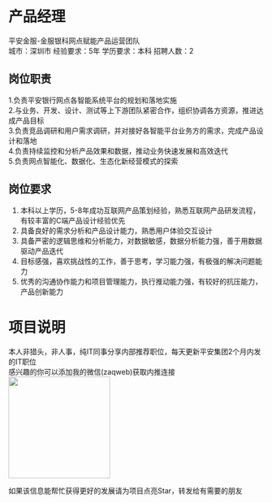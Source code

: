 # 产品经理
平安金服-金服银科网点赋能产品运营团队  
城市：深圳市 经验要求：5年 学历要求：本科  招聘人数：2

## 岗位职责
1.负责平安银行网点各智能系统平台的规划和落地实施   
2.与业务、开发、设计、测试等上下游团队紧密合作，组织协调各方资源，推进达成产品目标   
3.负责竞品调研和用户需求调研，并对接好各智能平台业务方的需求，完成产品设计和落地   
4.负责持续监控和分析产品效果和数据，推动业务快速发展和高效迭代   
5.负责网点智能化、数据化、生态化新经营模式的探索

## 岗位要求
1. 本科以上学历，5-8年成功互联网产品策划经验，熟悉互联网产品研发流程，有较丰富的C端产品设计经验优先   
2. 具备良好的需求分析和产品设计能力，熟悉用户体验交互设计   
3. 具备严密的逻辑思维和分析能力，对数据敏感，数据分析能力强，善于用数据驱动产品迭代   
4. 目标感强，喜欢挑战性的工作，善于思考，学习能力强，有极强的解决问题能力   
5. 优秀的沟通协作能力和项目管理能力，执行推动能力强，有较好的抗压能力，产品创新能力

# 项目说明

本人非猎头，非人事，纯IT同事分享内部推荐职位，每天更新平安集团2个月内发的IT职位  
感兴趣的你可以添加我的微信(zaqweb)获取内推连接  
<img src="https://github.com/zaqweb/PA-IT-JOBS/blob/master/WechatICode.jpeg"  height="200" width="200">

如果该信息能帮忙获得更好的发展请为项目点亮Star，转发给有需要的朋友




